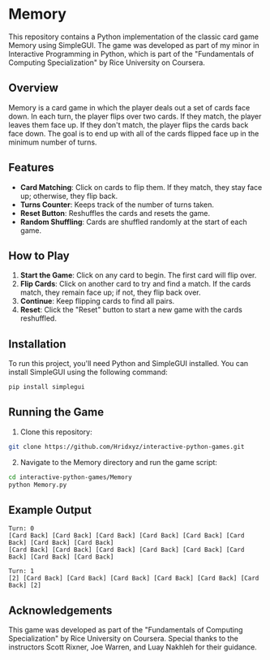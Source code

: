 # Memory

This repository contains a Python implementation of the classic card game Memory using SimpleGUI. The game was developed as part of my minor in Interactive Programming in Python, which is part of the "Fundamentals of Computing Specialization" by Rice University on Coursera.

## Overview

Memory is a card game in which the player deals out a set of cards face down. In each turn, the player flips over two cards. If they match, the player leaves them face up. If they don't match, the player flips the cards back face down. The goal is to end up with all of the cards flipped face up in the minimum number of turns.

## Features

- **Card Matching**: Click on cards to flip them. If they match, they stay face up; otherwise, they flip back.
- **Turns Counter**: Keeps track of the number of turns taken.
- **Reset Button**: Reshuffles the cards and resets the game.
- **Random Shuffling**: Cards are shuffled randomly at the start of each game.

## How to Play

1. **Start the Game**: Click on any card to begin. The first card will flip over.
2. **Flip Cards**: Click on another card to try and find a match. If the cards match, they remain face up; if not, they flip back over.
3. **Continue**: Keep flipping cards to find all pairs.
4. **Reset**: Click the "Reset" button to start a new game with the cards reshuffled.

## Installation

To run this project, you'll need Python and SimpleGUI installed. You can install SimpleGUI using the following command:

```sh
pip install simplegui
```

## Running the Game

1. Clone this repository:

```sh
git clone https://github.com/Hridxyz/interactive-python-games.git
```

2. Navigate to the Memory directory and run the game script:

```sh
cd interactive-python-games/Memory
python Memory.py
```

## Example Output

```plaintext
Turn: 0
[Card Back] [Card Back] [Card Back] [Card Back] [Card Back] [Card Back] [Card Back] [Card Back]
[Card Back] [Card Back] [Card Back] [Card Back] [Card Back] [Card Back] [Card Back] [Card Back]

Turn: 1
[2] [Card Back] [Card Back] [Card Back] [Card Back] [Card Back] [Card Back] [2]
```

## Acknowledgements

This game was developed as part of the "Fundamentals of Computing Specialization" by Rice University on Coursera. Special thanks to the instructors Scott Rixner, Joe Warren, and Luay Nakhleh for their guidance.